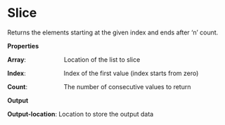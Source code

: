 # Slice

Returns the elements starting at the given index and ends after ‘n’ count.

 **Properties**
 

**Array**:                      Location of the list to slice

**Index**:                      Index of the first value (index starts from zero)

**Count**:                     The number of consecutive values to return

 **Output**
 

**Output-location**: Location to store the output data
